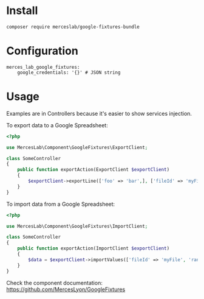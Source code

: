 Install
=======

    composer require merceslab/google-fixtures-bundle
    
Configuration
=============

    merces_lab_google_fixtures:
        google_credentials: '{}' # JSON string

Usage
=====

Examples are in Controllers because it's easier to show services injection.

To export data to a Google Spreadsheet:

```php
<?php

use MercesLab\Component\GoogleFixtures\ExportClient;

class SomeController
{
    public function exportAction(ExportClient $exportClient)
    {
        $exportClient->exportLine(['foo' => 'bar',], ['fileId' => 'myFile']);
    }
}
```

To import data from a Google Spreadsheet:

```php
<?php

use MercesLab\Component\GoogleFixtures\ImportClient;

class SomeController
{
    public function exportAction(ImportClient $exportClient)
    {
        $data = $exportClient->importValues(['fileId' => 'myFile', 'range' => '\'Sheet1\'!A2:E9999']);
    }
}
```

Check the component documentation: https://github.com/MercesLyon/GoogleFixtures
